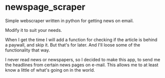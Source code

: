 # newspage_scraper
Simple webscraper written in python for getting news on email.

Modify it to suit your needs.

When I get the time I will add a function for checking if the article
is behind a paywall, and skip it. But that's for later. And I'll loose 
some of the functionality that way.

I never read news or newspapers, so I decided to make this app, 
to send me the headlines from certain news pages on e-mail.
This allows me to at least know a little of what's going on in the world.

